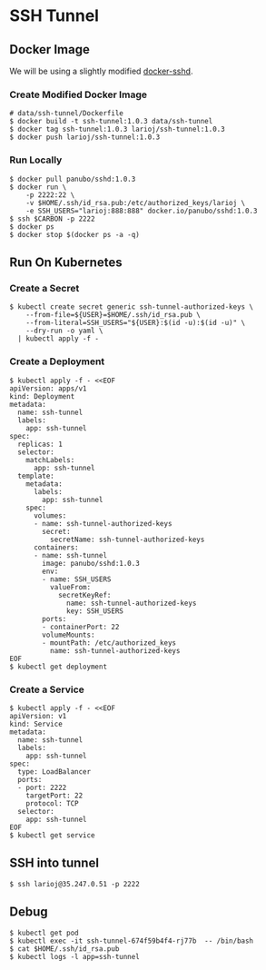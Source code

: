 # SSH Tunnel
  
## Docker Image
We will be using a slightly modified [docker-sshd].

### Create Modified Docker Image
    # data/ssh-tunnel/Dockerfile
    $ docker build -t ssh-tunnel:1.0.3 data/ssh-tunnel
    $ docker tag ssh-tunnel:1.0.3 larioj/ssh-tunnel:1.0.3
    $ docker push larioj/ssh-tunnel:1.0.3

### Run Locally
    $ docker pull panubo/sshd:1.0.3
    $ docker run \
        -p 2222:22 \
        -v $HOME/.ssh/id_rsa.pub:/etc/authorized_keys/larioj \
        -e SSH_USERS="larioj:888:888" docker.io/panubo/sshd:1.0.3
    $ ssh $CARBON -p 2222
    $ docker ps
    $ docker stop $(docker ps -a -q)

## Run On Kubernetes

### Create a Secret
    $ kubectl create secret generic ssh-tunnel-authorized-keys \
        --from-file=${USER}=$HOME/.ssh/id_rsa.pub \
        --from-literal=SSH_USERS="${USER}:$(id -u):$(id -u)" \
        --dry-run -o yaml \
      | kubectl apply -f -

### Create a Deployment
    $ kubectl apply -f - <<EOF
    apiVersion: apps/v1
    kind: Deployment
    metadata:
      name: ssh-tunnel
      labels:
        app: ssh-tunnel
    spec:
      replicas: 1
      selector:
        matchLabels:
          app: ssh-tunnel
      template:
        metadata:
          labels:
            app: ssh-tunnel
        spec:
          volumes:
          - name: ssh-tunnel-authorized-keys
            secret:
              secretName: ssh-tunnel-authorized-keys
          containers:
          - name: ssh-tunnel
            image: panubo/sshd:1.0.3
            env:
            - name: SSH_USERS
              valueFrom:
                secretKeyRef:
                  name: ssh-tunnel-authorized-keys
                  key: SSH_USERS
            ports:
            - containerPort: 22
            volumeMounts:
            - mountPath: /etc/authorized_keys
              name: ssh-tunnel-authorized-keys
    EOF
    $ kubectl get deployment

### Create a Service
    $ kubectl apply -f - <<EOF
    apiVersion: v1
    kind: Service
    metadata:
      name: ssh-tunnel
      labels:
        app: ssh-tunnel
    spec:
      type: LoadBalancer
      ports:
      - port: 2222
        targetPort: 22
        protocol: TCP
      selector:
        app: ssh-tunnel
    EOF
    $ kubectl get service

## SSH into tunnel
    $ ssh larioj@35.247.0.51 -p 2222

## Debug
    $ kubectl get pod
    $ kubectl exec -it ssh-tunnel-674f59b4f4-rj77b  -- /bin/bash
    $ cat $HOME/.ssh/id_rsa.pub
    $ kubectl logs -l app=ssh-tunnel

[docker-sshd]: https://github.com/panubo/docker-sshd
